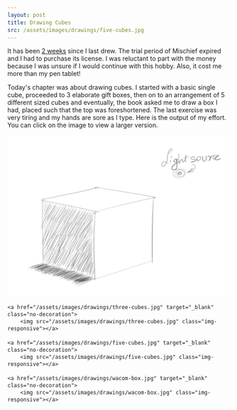```yaml
---
layout: post
title: Drawing Cubes
src: /assets/images/drawings/five-cubes.jpg
---
```


It has been [2 weeks](/blog/drawing.html) since I last drew. The trial period of Mischief expired and I had to purchase its license. I was reluctant to part with the money because I was unsure if I would continue with this hobby. Also, it cost me more than my pen tablet!

Today's chapter was about drawing cubes. I started with a basic single cube, proceeded to 3 elaborate gift boxes, then on to an arrangement of 5 different sized cubes and eventually, the book asked me to draw a box I had, placed such that the top was foreshortened. The last exercise was very tiring and my hands are sore as I type. Here is the output of my effort. You can click on the image to view a larger version.

<div class="text-center">
	<a href="/assets/images/drawings/single-cube.jpg" target="_blank" class="no-decoration">
		<img src="/assets/images/drawings/single-cube.jpg" class="img-responsive"></a>
	
	<a href="/assets/images/drawings/three-cubes.jpg" target="_blank" class="no-decoration">
		<img src="/assets/images/drawings/three-cubes.jpg" class="img-responsive"></a>
		
	<a href="/assets/images/drawings/five-cubes.jpg" target="_blank" class="no-decoration">
		<img src="/assets/images/drawings/five-cubes.jpg" class="img-responsive"></a>
		
	<a href="/assets/images/drawings/wacom-box.jpg" target="_blank" class="no-decoration">
		<img src="/assets/images/drawings/wacom-box.jpg" class="img-responsive"></a>
</div>
